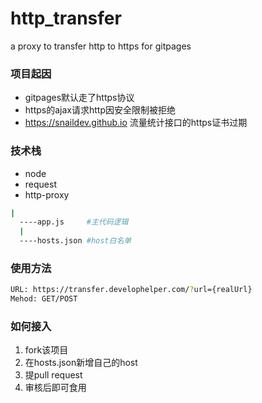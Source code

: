 # http_transfer
a proxy to transfer http to https for gitpages

### 项目起因
- gitpages默认走了https协议
- https的ajax请求http因安全限制被拒绝
- https://snaildev.github.io 流量统计接口的https证书过期

### 技术栈
- node
- request
- http-proxy

```bash
|
  ----app.js     #主代码逻辑
  |
  ----hosts.json #host白名单
```

### 使用方法
```bash
URL: https://transfer.develophelper.com/?url={realUrl}
Mehod: GET/POST
```

### 如何接入
1. fork该项目
2. 在hosts.json新增自己的host
3. 提pull request
4. 审核后即可食用


